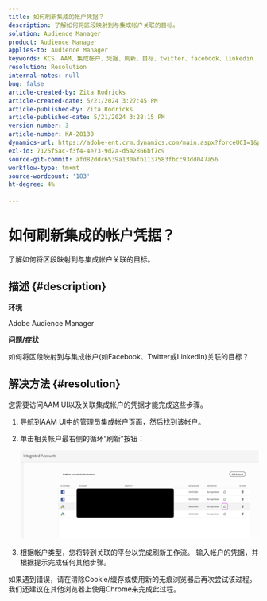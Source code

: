 ```yaml
---
title: 如何刷新集成的帐户凭据？
description: 了解如何将区段映射到与集成帐户关联的目标。
solution: Audience Manager
product: Audience Manager
applies-to: Audience Manager
keywords: KCS、AAM、集成帐户、凭据、刷新、目标、twitter、facebook、linkedin
resolution: Resolution
internal-notes: null
bug: false
article-created-by: Zita Rodricks
article-created-date: 5/21/2024 3:27:45 PM
article-published-by: Zita Rodricks
article-published-date: 5/21/2024 3:28:15 PM
version-number: 3
article-number: KA-20130
dynamics-url: https://adobe-ent.crm.dynamics.com/main.aspx?forceUCI=1&pagetype=entityrecord&etn=knowledgearticle&id=f6fcb5aa-8617-ef11-9f89-6045bd06eea5
exl-id: 7125f5ac-f3f4-4e73-9d2a-d5a2866bf7c9
source-git-commit: afd82ddc6539a130afb1137583fbcc93dd047a56
workflow-type: tm+mt
source-wordcount: '183'
ht-degree: 4%

---
```


# 如何刷新集成的帐户凭据？


了解如何将区段映射到与集成帐户关联的目标。

## 描述 {#description}


<b>环境</b>

Adobe Audience Manager

<b>问题/症状</b>

如何将区段映射到与集成帐户(如Facebook、Twitter或LinkedIn)关联的目标？


## 解决方法 {#resolution}


您需要访问AAM UI以及关联集成帐户的凭据才能完成这些步骤。

1. 导航到AAM UI中的管理员集成帐户页面，然后找到该帐户。
2. 单击相关帐户最右侧的循环“刷新”按钮：



   ![](assets/6e040206-7307-ed11-82e4-00224809a9e0.png)


3. 根据帐户类型，您将转到关联的平台以完成刷新工作流。 输入帐户的凭据，并根据提示完成任何其他步骤。


如果遇到错误，请在清除Cookie/缓存或使用新的无痕浏览器后再次尝试该过程。 我们还建议在其他浏览器上使用Chrome来完成此过程。
